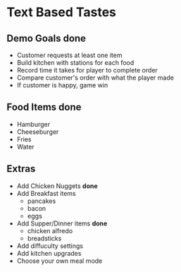 # Text Based Tastes

## Demo Goals **done**
- Customer requests at least one item
- Build kitchen with stations for each food
- Record time it takes for player to complete order
- Compare customer's order with what the player made
- If customer is happy, game win

## Food Items **done**
- Hamburger
- Cheeseburger
- Fries
- Water

## Extras
- Add Chicken Nuggets **done**
- Add Breakfast items
    - pancakes
    - bacon
    - eggs
- Add Supper/Dinner items **done**
    - chicken alfredo
    - breadsticks
- Add diffuculty settings
- Add kitchen upgrades
- Choose your own meal mode